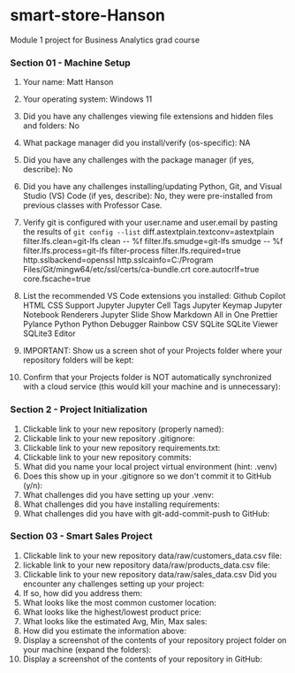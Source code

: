 # smart-store-Hanson
Module 1 project for Business Analytics grad course

### Section 01 - Machine Setup

1. Your name: Matt Hanson
2. Your operating system: Windows 11 
3. Did you have any challenges viewing file extensions and hidden files and folders: No
4. What package manager did you install/verify (os-specific): NA
5. Did you have any challenges with the package manager (if yes, describe): No
6. Did you have any challenges installing/updating Python, Git, and Visual Studio (VS) Code (if yes, describe): No, they were pre-installed from previous classes with Professor Case.
7. Verify git is configured with your user.name and user.email by pasting the results of `git config --list`
    diff.astextplain.textconv=astextplain
    filter.lfs.clean=git-lfs clean -- %f
    filter.lfs.smudge=git-lfs smudge -- %f
    filter.lfs.process=git-lfs filter-process
    filter.lfs.required=true
    http.sslbackend=openssl
    http.sslcainfo=C:/Program Files/Git/mingw64/etc/ssl/certs/ca-bundle.crt
    core.autocrlf=true
    core.fscache=true
8. List the recommended VS Code extensions you installed: 
    Github Copilot
    HTML CSS Support
    Jupyter
    Jupyter Cell Tags
    Jupyter Keymap
    Jupyter Notebook Renderers
    Jupyter Slide Show
    Markdown All in One
    Prettier
    Pylance
    Python
    Python Debugger
    Rainbow CSV
    SQLite
    SQLite Viewer
    SQLite3 Editor
9. IMPORTANT: Show us a screen shot of your Projects folder where your repository folders will be kept:

10. Confirm that your Projects folder is NOT automatically synchronized with a cloud service (this would kill your machine and is unnecessary):

### Section 2 - Project Initialization

1. Clickable link to your new repository (properly named):
2. Clickable link to your new repository .gitignore:
3. Clickable link to your new repository requirements.txt:
4. Clickable link to your new repository commits:
5. What did you name your local project virtual environment (hint: .venv)
6. Does this show up in your .gitignore so we don't commit it to GitHub (y/n):
7. What challenges did you have setting up your .venv:
8. What challenges did you have installing requirements:
9. What challenges did you have with git-add-commit-push to GitHub: 

### Section 03 - Smart Sales Project

1. Clickable link to your new repository data/raw/customers_data.csv file: 
2. lickable link to your new repository data/raw/products_data.csv file:
3. Clickable link to your new repository data/raw/sales_data.csv
Did you encounter any challenges setting up your project:
4. If so, how did you address them:
5. What looks like the most common customer location:
6. What looks like the highest/lowest product price:
7. What looks like the estimated Avg, Min, Max sales:
8. How did you estimate the information above: 
9. Display a screenshot of the contents of your repository project folder on your machine (expand the folders):
10. Display a screenshot of the contents of your repository in GitHub: 